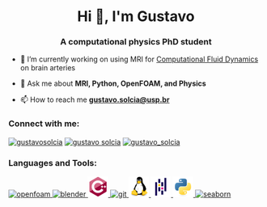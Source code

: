 <h1 align="center">Hi 👋, I'm Gustavo</h1>
<h3 align="center">A computational physics PhD student</h3>

- 🔭 I’m currently working on using MRI for [Computational Fluid Dynamics](https://github.com/CIERMag-FFPaivaStudents/CFD) on brain arteries

- 💬 Ask me about **MRI, Python, OpenFOAM, and Physics**

- 📫 How to reach me **gustavo.solcia@usp.br**

<h3 align="left">Connect with me:</h3>
<p align="left">
<a href="https://twitter.com/gustavosolcia" target="blank"><img align="center" src="https://raw.githubusercontent.com/rahuldkjain/github-profile-readme-generator/master/src/images/icons/Social/twitter.svg" alt="gustavosolcia" height="30" width="40" /></a>
<a href="https://www.linkedin.com/in/gustavo-solcia-b33483177/" target="blank"><img align="center" src="https://raw.githubusercontent.com/rahuldkjain/github-profile-readme-generator/master/src/images/icons/Social/linked-in-alt.svg" alt="gustavo solcia" height="30" width="40" /></a>
<a href="https://instagram.com/gustavo_solcia" target="blank"><img align="center" src="https://raw.githubusercontent.com/rahuldkjain/github-profile-readme-generator/master/src/images/icons/Social/instagram.svg" alt="gustavo_solcia" height="30" width="40" /></a>
</p>

<h3 align="left">Languages and Tools:</h3>
<p align="left">  <a href="https://www.openfoam.com/" target="_blank" rel="noreferrer"> <img src="https://user-images.githubusercontent.com/63120865/148970771-9c68565d-bf33-4372-88ba-0a8362e88de4.png" alt="openfoam" width="40" height="40"/> </a> <a href="https://www.blender.org/" target="_blank" rel="noreferrer"> <img src="https://download.blender.org/branding/community/blender_community_badge_white.svg" alt="blender" width="40" height="40"/> </a> <a href="https://www.w3schools.com/cpp/" target="_blank" rel="noreferrer"> <img src="https://raw.githubusercontent.com/devicons/devicon/master/icons/cplusplus/cplusplus-original.svg" alt="cplusplus" width="40" height="40"/> </a> <a href="https://git-scm.com/" target="_blank" rel="noreferrer"> <img src="https://www.vectorlogo.zone/logos/git-scm/git-scm-icon.svg" alt="git" width="40" height="40"/> </a> <a href="https://www.linux.org/" target="_blank" rel="noreferrer"> <img src="https://raw.githubusercontent.com/devicons/devicon/master/icons/linux/linux-original.svg" alt="linux" width="40" height="40"/> </a> <a href="https://pandas.pydata.org/" target="_blank" rel="noreferrer"> <img src="https://raw.githubusercontent.com/devicons/devicon/2ae2a900d2f041da66e950e4d48052658d850630/icons/pandas/pandas-original.svg" alt="pandas" width="40" height="40"/> </a> <a href="https://www.python.org" target="_blank" rel="noreferrer"> <img src="https://raw.githubusercontent.com/devicons/devicon/master/icons/python/python-original.svg" alt="python" width="40" height="40"/> </a> <a href="https://seaborn.pydata.org/" target="_blank" rel="noreferrer"> <img src="https://seaborn.pydata.org/_images/logo-mark-lightbg.svg" alt="seaborn" width="40" height="40"/> </a> </p>
